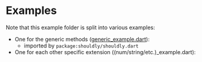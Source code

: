 # Examples

Note that this example folder is split into various examples:

* One for the generic methods ([generic_example.dart](./generic_example.dart)):
  * imported by `package:shouldly/shouldly.dart`
* One for each other specific extension ((num/string/etc.)_example.dart):
    <!-- - `import 'package:should/should_num.dart'`
    - `import 'package:should/should_string.dart'`
    - `import 'package:should/should_function.dart'`
    - `import 'package:should/should_collection.dart'` -->
